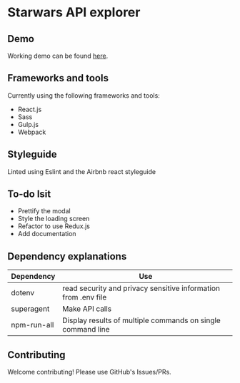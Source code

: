 # Starwars API explorer

## Demo
Working demo can be found [here](http://starwars.yonistap.com).

## Frameworks and tools
Currently using the following frameworks and tools:
 * React.js
 * Sass
 * Gulp.js
 * Webpack

## Styleguide
Linted using Eslint and the Airbnb react styleguide

## To-do lsit
 * Prettify the modal
 * Style the loading screen
 * Refactor to use Redux.js
 * Add documentation

## Dependency explanations
 | **Dependency** | **Use** |
 |----------|-------|
 |dotenv | read security and privacy sensitive information from .env file |
 |superagent|Make API calls|
 |npm-run-all|Display results of multiple commands on single command line|

## Contributing

Welcome contributing!
Please use GitHub's Issues/PRs.
